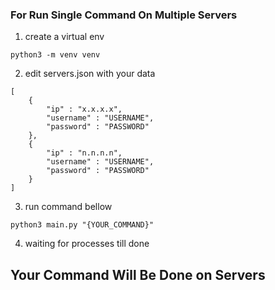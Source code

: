 ### For Run Single Command On Multiple Servers

1. create a virtual env
```angular2html
python3 -m venv venv
```

2. edit servers.json with your data
```angular2html
[
    {
        "ip" : "x.x.x.x",
        "username" : "USERNAME",
        "password" : "PASSWORD"
    },
    {
        "ip" : "n.n.n.n",
        "username" : "USERNAME",
        "password" : "PASSWORD"
    }
]
```

3. run command bellow
```angular2html
python3 main.py "{YOUR_COMMAND}"
```

4. waiting for processes till done

##  Your Command Will Be Done on Servers